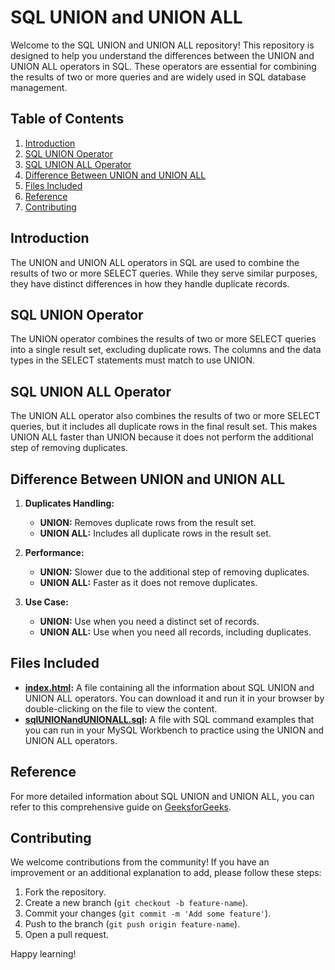 # SQL UNION and UNION ALL

Welcome to the SQL UNION and UNION ALL repository! This repository is designed to help you understand the differences between the UNION and UNION ALL operators in SQL. These operators are essential for combining the results of two or more queries and are widely used in SQL database management.

## Table of Contents

1. [Introduction](#introduction)
2. [SQL UNION Operator](#sql-union-operator)
3. [SQL UNION ALL Operator](#sql-union-all-operator)
4. [Difference Between UNION and UNION ALL](#difference-between-union-and-union-all)
5. [Files Included](#files-included)
6. [Reference](#reference)
7. [Contributing](#contributing)

## Introduction

The UNION and UNION ALL operators in SQL are used to combine the results of two or more SELECT queries. While they serve similar purposes, they have distinct differences in how they handle duplicate records.

## SQL UNION Operator

The UNION operator combines the results of two or more SELECT queries into a single result set, excluding duplicate rows. The columns and the data types in the SELECT statements must match to use UNION.

## SQL UNION ALL Operator

The UNION ALL operator also combines the results of two or more SELECT queries, but it includes all duplicate rows in the final result set. This makes UNION ALL faster than UNION because it does not perform the additional step of removing duplicates.

## Difference Between UNION and UNION ALL

1. **Duplicates Handling:**
   - **UNION:** Removes duplicate rows from the result set.
   - **UNION ALL:** Includes all duplicate rows in the result set.

2. **Performance:**
   - **UNION:** Slower due to the additional step of removing duplicates.
   - **UNION ALL:** Faster as it does not remove duplicates.

3. **Use Case:**
   - **UNION:** Use when you need a distinct set of records.
   - **UNION ALL:** Use when you need all records, including duplicates.

## Files Included

- **[index.html](https://github.com/sanket-aher/Learning-SQL/blob/main/04.SQL%20UNION%20and%20UNION%20ALL/index.html):** A file containing all the information about SQL UNION and UNION ALL operators. You can download it and run it in your browser by double-clicking on the file to view the content.
- **[sqlUNIONandUNIONALL.sql](https://github.com/sanket-aher/Learning-SQL/blob/main/04.SQL%20UNION%20and%20UNION%20ALL/sqlUNIONandUNIONALL.sql):** A file with SQL command examples that you can run in your MySQL Workbench to practice using the UNION and UNION ALL operators.

## Reference

For more detailed information about SQL UNION and UNION ALL, you can refer to this comprehensive guide on [GeeksforGeeks](https://www.geeksforgeeks.org/union-vs-union-all-in-sql/).

## Contributing

We welcome contributions from the community! If you have an improvement or an additional explanation to add, please follow these steps:

1. Fork the repository.
2. Create a new branch (`git checkout -b feature-name`).
3. Commit your changes (`git commit -m 'Add some feature'`).
4. Push to the branch (`git push origin feature-name`).
5. Open a pull request.

Happy learning!